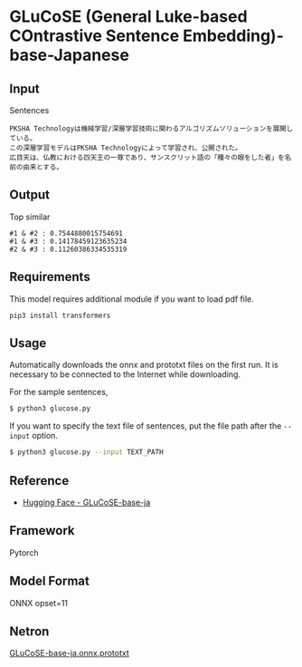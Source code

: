 # GLuCoSE (General Luke-based COntrastive Sentence Embedding)-base-Japanese

## Input

Sentences
```
PKSHA Technologyは機械学習/深層学習技術に関わるアルゴリズムソリューションを展開している。
この深層学習モデルはPKSHA Technologyによって学習され、公開された。
広目天は、仏教における四天王の一尊であり、サンスクリット語の「種々の眼をした者」を名前の由来とする。
```

## Output

Top similar
```
#1 & #2 : 0.7544880015754691
#1 & #3 : 0.14178459123635234
#2 & #3 : 0.11260386334535319
```

## Requirements

This model requires additional module if you want to load pdf file.

```
pip3 install transformers
```

## Usage
Automatically downloads the onnx and prototxt files on the first run.
It is necessary to be connected to the Internet while downloading.

For the sample sentences,
```bash
$ python3 glucose.py
```

If you want to specify the text file of sentences, put the file path after the `--input` option.
```bash
$ python3 glucose.py --input TEXT_PATH
```

## Reference

- [Hugging Face - GLuCoSE-base-ja](https://huggingface.co/pkshatech/GLuCoSE-base-ja)

## Framework

Pytorch

## Model Format

ONNX opset=11

## Netron

[GLuCoSE-base-ja.onnx.prototxt](https://netron.app/?url=https://storage.googleapis.com/ailia-models/glucose/GLuCoSE-base-ja.onnx.prototxt)
